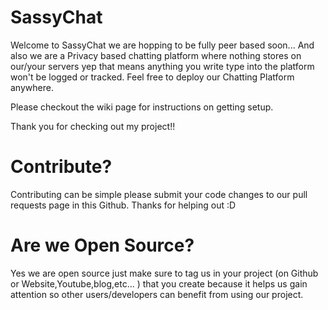 # SassyChat
 
 Welcome to SassyChat we are hopping to be fully peer based soon... And also we are a Privacy based chatting platform where nothing stores on our/your servers yep that means anything you write type into the platform won't be logged or tracked. Feel free to deploy our Chatting Platform anywhere.

Please checkout the wiki page for instructions on getting setup.

Thank you for checking out my project!!


# Contribute?

Contributing can be simple please submit your code changes to our pull requests page in this Github.
Thanks for helping out :D

# Are we Open Source?
Yes we are open source just make sure to tag us in your project (on Github or Website,Youtube,blog,etc... ) that you create because it helps us gain attention so other users/developers can benefit from using our project.

